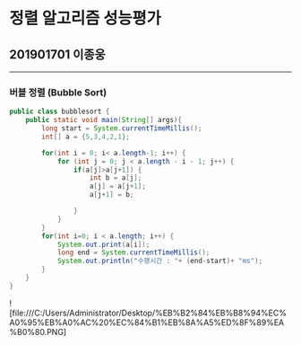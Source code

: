 # 정렬 알고리즘 성능평가  

## 201901701 이종웅  

---  

### 버블 정렬 (Bubble Sort)  

```java
public class bubblesort {
    public static void main(String[] args){
        long start = System.currentTimeMillis();
        int[] a = {5,3,4,2,1};

        for(int i = 0; i< a.length-1; i++) {
            for (int j = 0; j < a.length - i - 1; j++) {
                if(a[j]>a[j+1]) {
                    int b = a[j];
                    a[j] = a[j+1];
                    a[j+1] = b;

                }
            }
        }
        for(int i=0; i < a.length; i++) {
            System.out.print(a[i]);
            long end = System.currentTimeMillis();
            System.out.println("수행시간 : "+ (end-start)+ "ms");
        }
    }
}
```  
![file:///C:/Users/Administrator/Desktop/%EB%B2%84%EB%B8%94%EC%A0%95%EB%A0%AC%20%EC%84%B1%EB%8A%A5%ED%8F%89%EA%B0%80.PNG]
